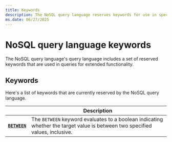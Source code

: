 ```yaml
---
title: Keywords
description: The NoSQL query language reserves keywords for use in special expressions for queries.
ms.date: 06/27/2025
---
```


# NoSQL query language keywords

The NoSQL query language's query language includes a set of reserved keywords that are used in queries for extended functionality.

## Keywords

Here's a list of keywords that are currently reserved by the NoSQL query language.

| | Description |
| --- | --- |
| **[`BETWEEN`](between.md)** | The `BETWEEN` keyword evaluates to a boolean indicating whether the target value is between two specified values, inclusive. |
